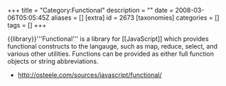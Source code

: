 +++
title = "Category:Functional"
description = ""
date = 2008-03-06T05:05:45Z
aliases = []
[extra]
id = 2673
[taxonomies]
categories = []
tags = []
+++

{{library}}'''Functional''' is a library for [[JavaScript]] which provides functional constructs to the langauge, such as map, reduce, select, and various other utilities. Functions can be provided as either full function objects or string abbreviations.
* http://osteele.com/sources/javascript/functional/
